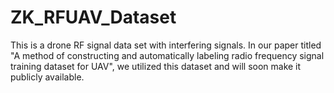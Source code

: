 # ZK_RFUAV_Dataset
This is a drone RF signal data set with interfering signals. In our paper titled "A method of constructing and automatically labeling radio frequency signal training dataset for UAV", we utilized this dataset and will soon make it publicly available.
